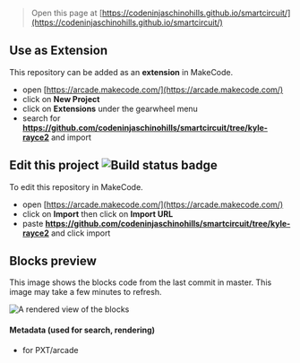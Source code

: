
> Open this page at [https://codeninjaschinohills.github.io/smartcircuit/](https://codeninjaschinohills.github.io/smartcircuit/)

## Use as Extension

This repository can be added as an **extension** in MakeCode.

* open [https://arcade.makecode.com/](https://arcade.makecode.com/)
* click on **New Project**
* click on **Extensions** under the gearwheel menu
* search for **https://github.com/codeninjaschinohills/smartcircuit/tree/kyle-rayce2** and import

## Edit this project ![Build status badge](https://github.com/codeninjaschinohills/smartcircuit/tree/kyle-rayce2/workflows/MakeCode/badge.svg)

To edit this repository in MakeCode.

* open [https://arcade.makecode.com/](https://arcade.makecode.com/)
* click on **Import** then click on **Import URL**
* paste **https://github.com/codeninjaschinohills/smartcircuit/tree/kyle-rayce2** and click import

## Blocks preview

This image shows the blocks code from the last commit in master.
This image may take a few minutes to refresh.

![A rendered view of the blocks](https://github.com/codeninjaschinohills/smartcircuit/tree/kyle-rayce2/raw/master/.github/makecode/blocks.png)

#### Metadata (used for search, rendering)

* for PXT/arcade
<script src="https://makecode.com/gh-pages-embed.js"></script><script>makeCodeRender("{{ site.makecode.home_url }}", "{{ site.github.owner_name }}/{{ site.github.repository_name }}");</script>
